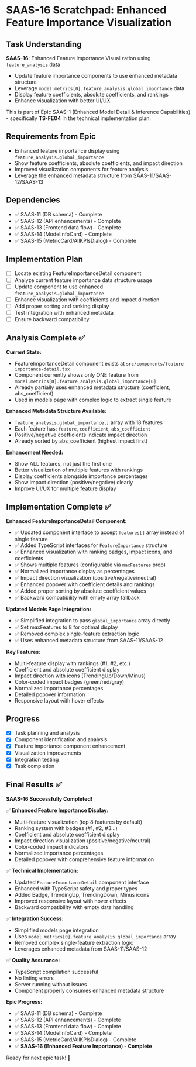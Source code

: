 # SAAS-16 Scratchpad: Enhanced Feature Importance Visualization

## Task Understanding
**SAAS-16**: Enhanced Feature Importance Visualization using `feature_analysis` data
- Update feature importance components to use enhanced metadata structure
- Leverage `model.metrics[0].feature_analysis.global_importance` data
- Display feature coefficients, absolute coefficients, and rankings
- Enhance visualization with better UI/UX

This is part of Epic SAAS-1 (Enhanced Model Detail & Inference Capabilities) - specifically **TS-FE04** in the technical implementation plan.

## Requirements from Epic
- Enhanced feature importance display using `feature_analysis.global_importance`
- Show feature coefficients, absolute coefficients, and impact direction
- Improved visualization components for feature analysis
- Leverage the enhanced metadata structure from SAAS-11/SAAS-12/SAAS-13

## Dependencies
- ✅ SAAS-11 (DB schema) - Complete
- ✅ SAAS-12 (API enhancements) - Complete  
- ✅ SAAS-13 (Frontend data flow) - Complete
- ✅ SAAS-14 (ModelInfoCard) - Complete
- ✅ SAAS-15 (MetricCard/AllKPIsDialog) - Complete

## Implementation Plan
- [ ] Locate existing FeatureImportanceDetail component
- [ ] Analyze current feature importance data structure usage
- [ ] Update component to use enhanced `feature_analysis.global_importance`
- [ ] Enhance visualization with coefficients and impact direction
- [ ] Add proper sorting and ranking display
- [ ] Test integration with enhanced metadata
- [ ] Ensure backward compatibility

## Analysis Complete ✅
**Current State:**
- FeatureImportanceDetail component exists at `src/components/feature-importance-detail.tsx`
- Component currently shows only ONE feature from `model.metrics[0].feature_analysis.global_importance[0]`
- Already partially uses enhanced metadata structure (coefficient, abs_coefficient)
- Used in models page with complex logic to extract single feature

**Enhanced Metadata Structure Available:**
- `feature_analysis.global_importance[]` array with 18 features
- Each feature has: `feature`, `coefficient`, `abs_coefficient`
- Positive/negative coefficients indicate impact direction
- Already sorted by abs_coefficient (highest impact first)

**Enhancement Needed:**
- Show ALL features, not just the first one
- Better visualization of multiple features with rankings
- Display coefficients alongside importance percentages
- Show impact direction (positive/negative) clearly
- Improve UI/UX for multiple feature display

## Implementation Complete ✅

**Enhanced FeatureImportanceDetail Component:**
- ✅ Updated component interface to accept `features[]` array instead of single feature
- ✅ Added TypeScript interfaces for `FeatureImportance` structure
- ✅ Enhanced visualization with ranking badges, impact icons, and coefficients
- ✅ Shows multiple features (configurable via `maxFeatures` prop)
- ✅ Normalized importance display as percentages
- ✅ Impact direction visualization (positive/negative/neutral)
- ✅ Enhanced popover with coefficient details and rankings
- ✅ Added proper sorting by absolute coefficient values
- ✅ Backward compatibility with empty array fallback

**Updated Models Page Integration:**
- ✅ Simplified integration to pass `global_importance` array directly
- ✅ Set maxFeatures to 8 for optimal display
- ✅ Removed complex single-feature extraction logic
- ✅ Uses enhanced metadata structure from SAAS-11/SAAS-12

**Key Features:**
- Multi-feature display with rankings (#1, #2, etc.)
- Coefficient and absolute coefficient display
- Impact direction with icons (TrendingUp/Down/Minus)
- Color-coded impact badges (green/red/gray)
- Normalized importance percentages
- Detailed popover information
- Responsive layout with hover effects

## Progress
- [X] Task planning and analysis
- [X] Component identification and analysis
- [X] Feature importance component enhancement
- [X] Visualization improvements
- [X] Integration testing
- [X] Task completion

## Final Results ✅

**SAAS-16 Successfully Completed!**

✅ **Enhanced Feature Importance Display:**
- Multi-feature visualization (top 8 features by default)
- Ranking system with badges (#1, #2, #3...)
- Coefficient and absolute coefficient display
- Impact direction visualization (positive/negative/neutral)
- Color-coded impact indicators
- Normalized importance percentages
- Detailed popover with comprehensive feature information

✅ **Technical Implementation:**
- Updated `FeatureImportanceDetail` component interface
- Enhanced with TypeScript safety and proper types
- Added Badge, TrendingUp, TrendingDown, Minus icons
- Improved responsive layout with hover effects
- Backward compatibility with empty data handling

✅ **Integration Success:**
- Simplified models page integration
- Uses `model.metrics[0].feature_analysis.global_importance` array
- Removed complex single-feature extraction logic
- Leverages enhanced metadata from SAAS-11/SAAS-12

✅ **Quality Assurance:**
- TypeScript compilation successful
- No linting errors
- Server running without issues
- Component properly consumes enhanced metadata structure

**Epic Progress:**
- ✅ SAAS-11 (DB schema) - Complete
- ✅ SAAS-12 (API enhancements) - Complete  
- ✅ SAAS-13 (Frontend data flow) - Complete
- ✅ SAAS-14 (ModelInfoCard) - Complete
- ✅ SAAS-15 (MetricCard/AllKPIsDialog) - Complete
- ✅ **SAAS-16 (Enhanced Feature Importance) - Complete**

Ready for next epic task! 🎉 